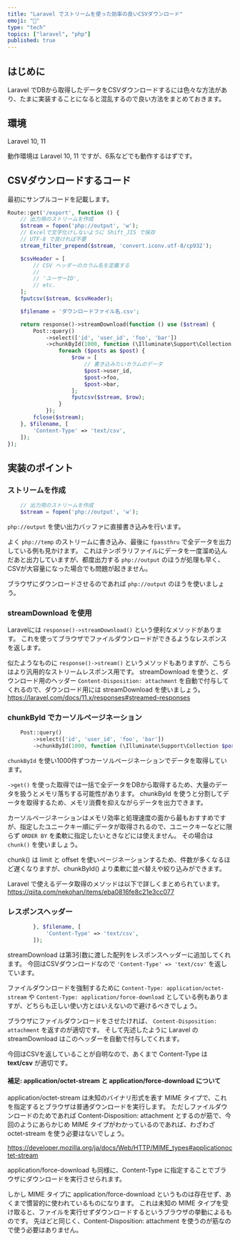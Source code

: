```yaml
---
title: "Laravel でストリームを使った効率の良いCSVダウンロード"
emoji: "🤠"
type: "tech"
topics: ["laravel", "php"]
published: true
---
```


## はじめに

Laravel でDBから取得したデータをCSVダウンロードするには色々な方法があり、たまに実装することになると混乱するので良い方法をまとめておきます。

## 環境

Laravel 10, 11

動作環境は Laravel 10, 11 ですが、6系などでも動作するはずです。

## CSVダウンロードするコード

最初にサンプルコードを記載します。

```php
Route::get('/export', function () {
    // 出力用のストリームを作成
    $stream = fopen('php://output', 'w');
    // Excelで文字化けしないように Shift_JIS で保存
    // UTF-8 で良ければ不要
    stream_filter_prepend($stream, 'convert.iconv.utf-8/cp932');

    $csvHeader = [
        // CSV ヘッダーのカラム名を定義する
        //
        // 'ユーザーID',
        // etc.
    ];
    fputcsv($stream, $csvHeader);

    $filename = 'ダウンロードファイル名.csv';

    return response()->streamDownload(function () use ($stream) {
        Post::query()
            ->select(['id', 'user_id', 'foo', 'bar'])
            ->chunkById(1000, function (\Illuminate\Support\Collection $posts) use ($stream) {
                foreach ($posts as $post) {
                    $row = [
                        // 書き込みたいカラムのデータ
                        $post->user_id,
                        $post->foo,
                        $post->bar,
                    ];
                    fputcsv($stream, $row);
                }
            });
        fclose($stream);
    }, $filename, [
        'Content-Type' => 'text/csv',
    ]);
});
```

## 実装のポイント

### ストリームを作成

```php
    // 出力用のストリームを作成
    $stream = fopen('php://output', 'w');
```

`php://output` を使い出力バッファに直接書き込みを行います。

よく `php://temp` のストリームに書き込み、最後に `fpassthru` で全データを出力している例も見かけます。
これはテンポラリファイルにデータを一度溜め込んだあと出力していますが、都度出力する `php://output` のほうが処理も早く、CSVが大容量になった場合でも問題が起きません。

ブラウザにダウンロードさせるのであれば `php://output` のほうを使いましょう。

### streamDownload を使用

Laravelには `response()->streamDownload()` という便利なメソッドがあります。
これを使ってブラウザでファイルダウンロードができるようなレスポンスを返します。

似たようなものに `response()->stream()` というメソッドもありますが、こちらはより汎用的なストリームレスポンス用です。
streamDownload を使うと、ダウンロード用のヘッダー `Content-Disposition: attachment` を自動で付与してくれるので、ダウンロード用には streamDownload を使いましょう。
https://laravel.com/docs/11.x/responses#streamed-responses

### chunkById でカーソルページネーション

```php
    Post::query()
        ->select(['id', 'user_id', 'foo', 'bar'])
        ->chunkById(1000, function (\Illuminate\Support\Collection $posts) use ($stream) {
```

`chunkById` を使い1000件ずつカーソルページネーションでデータを取得しています。

`->get()` を使った取得では一括で全データをDBから取得するため、大量のデータを扱うとメモリ落ちする可能性があります。
chunkById を使うと分割してデータを取得するため、メモリ消費を抑えながらデータを出力できます。

カーソルページネーションはメモリ効率と処理速度の面から最もおすすめですが、指定したユニークキー順にデータが取得されるので、ユニークキーなどに限らず `ORDER BY` を柔軟に指定したいときなどには使えません。
その場合は `chunk()` を使いましょう。

chunk() は limit と offset を使いページネーションするため、件数が多くなるほど遅くなりますが、chunkById() より柔軟に並べ替えや絞り込みができます。

Laravel で使えるデータ取得のメソッドは以下で詳しくまとめられています。
https://qiita.com/nekohan/items/eba0816fe8c21e3cc077

### レスポンスヘッダー

```php
        }, $filename, [
            'Content-Type' => 'text/csv',
        ]);
```

streamDownload は第3引数に渡した配列をレスポンスヘッダーに追加してくれます。
今回はCSVダウンロードなので `'Content-Type' => 'text/csv'` を返しています。

ファイルダウンロードを強制するために `Content-Type: application/octet-stream` や `Content-Type: application/force-download` としている例もありますが、どちらも正しい使い方とはいえないので避けるべきでしょう。

ブラウザにファイルダウンロードをさせたければ、 `Content-Disposition: attachment` を返すのが適切です。
そして先述したように Laravel の streamDownload はこのヘッダーを自動で付与してくれます。

今回はCSVを返していることが自明なので、あくまで Content-Type は **text/csv** が適切です。

#### 補足: application/octet-stream と application/force-download について

application/octet-stream は未知のバイナリ形式を表す MIME タイプで、これを指定するとブラウザは普通ダウンロードを実行します。
ただしファイルダウンロードのためであれば Content-Disposition: attachment とするのが筋で、今回のようにあらかじめ MIME タイプがわかっているのであれば、わざわざ octet-stream を使う必要はないでしょう。

https://developer.mozilla.org/ja/docs/Web/HTTP/MIME_types#applicationoctet-stream

application/force-download も同様に、Content-Type に指定することでブラウザにダウンロードを実行させられます。

しかし MIME タイプに application/force-download というものは存在せず、あくまで慣習的に使われているものになります。
これは未知の MIME タイプを受け取ると、ファイルを実行せずダウンロードするというブラウザの挙動によるものです。
先ほどと同じく、Content-Disposition: attachment を使うのが筋なので使う必要はありません。
